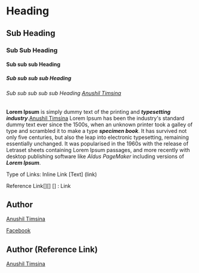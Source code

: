 # Heading
## Sub Heading
### Sub Sub Heading
#### Sub sub sub Heading
##### Sub sub sub sub Heading
###### Sub sub sub sub sub Heading [Anushil Timsina][Github]
**Lorem Ipsum** is simply dummy text of the printing and _**typesetting industry**_.[Anushil Timsina][Github] Lorem Ipsum has been the industry's standard dummy text ever since the 1500s, when an unknown printer took a galley of type and scrambled it to make a type **_specimen book_**. It has survived not only five centuries, but also the leap into electronic typesetting, remaining essentially unchanged. It was popularised in the 1960s with the release of Letraset sheets containing Lorem Ipsum passages, and more recently with desktop publishing software like _Aldus PageMaker_ including versions of ***Lorem Ipsum***.

Type of Links:
Inline Link [Text] (link)

Reference Link[][]
[] : Link

## Author
[Anushil Timsina](https://github.com/Anushil007/GithubTraining)

[Facebook](https://facebook.com)


## Author (Reference Link)
[Anushil Timsina][Github]

[Github]: https://github.com/Anushil007/GithubTraining

